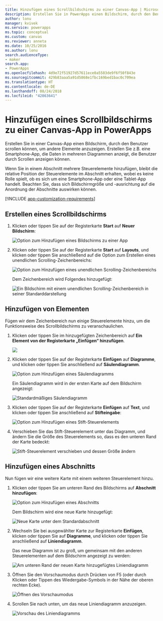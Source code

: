 ```yaml
---
title: Hinzufügen eines Scrollbildschirms zu einer Canvas-App | Microsoft-Dokumentation
description: Erstellen Sie in PowerApps einen Bildschirm, durch den Benutzer scrollen können, um mehr Inhaltstypen anzuzeigen als auf einem Bildschirm in einer Canvas-App angezeigt werden können.
author: lonu
manager: kvivek
ms.service: powerapps
ms.topic: conceptual
ms.custom: canvas
ms.reviewer: anneta
ms.date: 10/25/2016
ms.author: lonu
search.audienceType:
- maker
search.app:
- PowerApps
ms.openlocfilehash: 4d9e72f51927d57611ece0a5583de9f6f50f843e
ms.sourcegitcommit: 429b83aaa5a91d5868e1fbc169bed1bac0c709ea
ms.translationtype: HT
ms.contentlocale: de-DE
ms.lasthandoff: 08/24/2018
ms.locfileid: "42863641"
---
```

# <a name="add-a-scrolling-screen-to-a-canvas-app-in-powerapps"></a>Hinzufügen eines Scrollbildschirms zu einer Canvas-App in PowerApps

Erstellen Sie in einer Canvas-App einen Bildschirm, durch den Benutzer scrollen können, um andere Elemente anzuzeigen. Erstellen Sie z.B. eine Smartphone-App, die Daten in mehreren Diagrammen anzeigt, die Benutzer durch Scrollen anzeigen können.

Wenn Sie in einem Abschnitt mehrere Steuerelemente hinzufügen, bleibt die relative Position der Steuerelemente im Abschnitt erhalten, wobei es keine Rolle spielt, ob es sich um eine Smartphone-App oder eine Tablet-App handelt. Beachten Sie, dass sich Bildschirmgröße und -ausrichtung auf die Anordnung der Abschnitte auswirken können.  

[!INCLUDE [app-customization-requirements](../../includes/app-customization-requirements.md)]

## <a name="create-a-scrolling-screen"></a>Erstellen eines Scrollbildschirms

1. Klicken oder tippen Sie auf der Registerkarte **Start** auf **Neuer Bildschirm**:

    ![Option zum Hinzufügen eines Bildschirms zu einer App][1]

2. Klicken oder tippen Sie auf der Registerkarte **Start** auf **Layouts**, und klicken oder tippen Sie anschließend auf die Option zum Erstellen eines unendlichen Scrolling-Zeichenbereichs:  
   
    ![Option zum Hinzufügen eines unendlichen Scrolling-Zeichenbereichs][2]
   
    Dem Zeichenbereich wird Folgendes hinzugefügt:  
   
    ![Ein Bildschirm mit einem unendlichen Scrolling-Zeichenbereich in seiner Standarddarstellung][3]

## <a name="add-elements"></a>Hinzufügen von Elementen
Fügen wir dem Zeichenbereich nun einige Steuerelemente hinzu, um die Funktionsweise des Scrollbildschirms zu veranschaulichen.

1. Klicken oder tippen Sie im hinzugefügten Zeichenbereich auf **Ein Element von der Registerkarte „Einfügen“ hinzufügen**.
   
    ![][4]
2. Klicken oder tippen Sie auf der Registerkarte **Einfügen** auf **Diagramme**, und klicken oder tippen Sie anschließend auf **Säulendiagramm**.
   
    ![Option zum Hinzufügen eines Säulendiagramms][5]
   
    Ein Säulendiagramm wird in der ersten Karte auf dem Bildschirm angezeigt:  
   
    ![Standardmäßiges Säulendiagramm][7]
3. Klicken oder tippen Sie auf der Registerkarte **Einfügen** auf **Text**, und klicken oder tippen Sie anschließend auf **Stifteingabe**:  
   
    ![Option zum Hinzufügen eines Stift-Steuerelements][8]
4. Verschieben Sie das Stift-Steuerelement unter das Diagramm, und ändern Sie die Größe des Steuerelements so, dass es den unteren Rand der Karte bedeckt:  
   
    ![Stift-Steuerelement verschieben und dessen Größe ändern][9]

## <a name="add-a-section"></a>Hinzufügen eines Abschnitts
Nun fügen wir eine weitere Karte mit einem weiteren Steuerelement hinzu.

1. Klicken oder tippen Sie am unteren Rand des Bildschirms auf **Abschnitt hinzufügen**:  
   
    ![Option zum Hinzufügen eines Abschnitts][10]
   
    Dem Bildschirm wird eine neue Karte hinzugefügt:  
   
    ![Neue Karte unter dem Standardabschnitt][11]
2. Wechseln Sie bei ausgewählter Karte zur Registerkarte **Einfügen**, klicken oder tippen Sie auf **Diagramme**, und klicken oder tippen Sie anschließend auf **Liniendiagramm**.
   
    Das neue Diagramm ist zu groß, um gemeinsam mit den anderen Steuerelementen auf dem Bildschirm angezeigt zu werden:  
   
    ![Am unteren Rand der neuen Karte hinzugefügtes Liniendiagramm][12]
3. Öffnen Sie den Vorschaumodus durch Drücken von F5 (oder durch Klicken oder Tippen des Wiedergabe-Symbols in der Nähe der oberen rechten Ecke).
   
    ![Öffnen des Vorschaumodus](./media/add-scrolling-screen/open-preview.png)
4. Scrollen Sie nach unten, um das neue Liniendiagramm anzuzeigen.  
   
    ![Vorschau des Liniendiagramms][13]

[1]: ./media/add-scrolling-screen/add-screen.png
[2]: ./media/add-scrolling-screen/add-canvas.png
[3]: ./media/add-scrolling-screen/default-canvas.png
[4]: ./media/add-scrolling-screen/insert-visual.png
[5]: ./media/add-scrolling-screen/add-chart.png
[7]: ./media/add-scrolling-screen/default-chart.png
[8]: ./media/add-scrolling-screen/add-pen.png
[9]: ./media/add-scrolling-screen/move-resize-pen.png
[10]: ./media/add-scrolling-screen/add-section.png
[11]: ./media/add-scrolling-screen/new-card.png
[12]: ./media/add-scrolling-screen/add-line-chart.png
[13]: ./media/add-scrolling-screen/line-chart-preview.png
